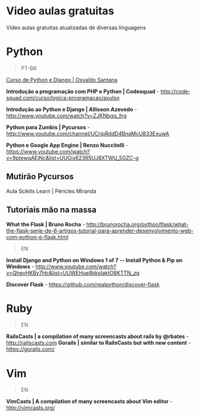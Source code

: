 Video aulas gratuitas
=====================

Vídeo aulas gratuitas atualizadas de diversas linguagens

Python
======

> PT-BR

[Curso de Python e Django | Osvaldo Santana](https://osantana.me/curso-de-python-e-django/)

**Introdução a programação com PHP e Python | Codesquad** - http://code-squad.com/curso/logica-programacao/avulso

**Introdução ao Python e Django | Allisson Azevedo** - http://www.youtube.com/watch?v=ZJKNbgq_lhg

**Python para Zumbis | Pycursos** - http://www.youtube.com/channel/UCripRddD4BnaMcU833ExuwA

**Python e Google App Engine | Renzo Nuccitelli** - https://www.youtube.com/watch?v=9ptewqAEjNc&list=UUGjx62365UJ8XTWU_5GZC-g


Mutirão Pycursos
----------------

Aula Scikits Learn | Péricles Miranda


Tutoriais mão na massa
----------------------

**What the Flask | Bruno Rocha** - http://brunorocha.org/python/flask/what-the-flask-serie-de-6-artigos-tutorial-para-aprender-desenvolvimento-web-com-python-e-flask.html


> EN

**Install Django and Python on Windows 1 of 7 -- Install Python & Pip on Windows** - http://www.youtube.com/watch?v=QhevHKBy7Hc&list=UUWEHue8kksIaktO8KTTN_zg

**Discover Flask** - https://github.com/realpython/discover-flask

Ruby
====

> EN

**RailsCasts | a compilation of many screencasts about rails by @rbates** - http://railscasts.com
**Gorails | similar to RailsCasts but with new content** - https://gorails.com/

Vim
===

> EN

**VimCasts | A compilation of many screencasts about Vim editor** - http://vimcasts.org/



